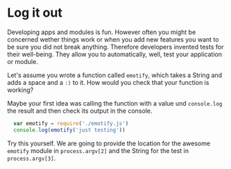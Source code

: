 # Log it out

Developing apps and modules is fun. However often you might be concerned wether things
work or when you add new features you want to be sure you did not break anything. 
Therefore developers invented tests for their well-being. They allow you to automatically,
well, test your application or module.

Let's assume you wrote a function called `emotify`, which takes a String and adds
a space and a `:)` to it. How would you check that your function is working?

Maybe your first idea was calling the function with a value und `console.log` the 
result and then check its output in the console.

```js
  var emotify = require('./emotify.js')
  console.log(emotify('just testing'))
```

Try this yourself. We are going to provide the location for the awesome
`emotify` module in `process.argv[2]` and the String for the test in `process.argv[3]`.
